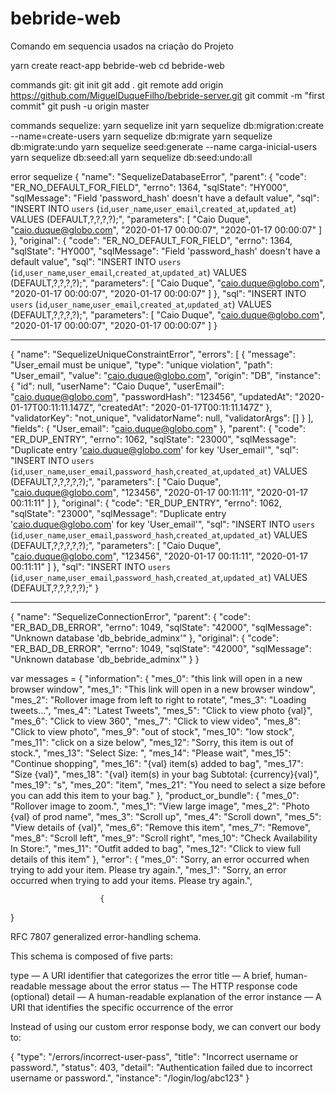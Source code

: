 # bebride-web

Comando em sequencia usados na criação do Projeto

yarn create react-app bebride-web
cd bebride-web




commands git:
git init
git add .
git remote add origin https://github.com/MiguelDuqueFilho/bebride-server.git
git commit -m "first commit"
git push -u origin master

commands sequelize:
yarn sequelize init
yarn sequelize db:migration:create --name=create-users
yarn sequelize db:migrate
yarn sequelize db:migrate:undo
yarn sequelize seed:generate --name carga-inicial-users
yarn sequelize db:seed:all
yarn sequelize db:seed:undo:all

error sequelize
{
"name": "SequelizeDatabaseError",
"parent": {
"code": "ER_NO_DEFAULT_FOR_FIELD",
"errno": 1364,
"sqlState": "HY000",
"sqlMessage": "Field 'password_hash' doesn't have a default value",
"sql": "INSERT INTO `users` (`id`,`user_name`,`user_email`,`created_at`,`updated_at`) VALUES (DEFAULT,?,?,?,?);",
"parameters": [
"Caio Duque",
"caio.duque@globo.com",
"2020-01-17 00:00:07",
"2020-01-17 00:00:07"
]
},
"original": {
"code": "ER_NO_DEFAULT_FOR_FIELD",
"errno": 1364,
"sqlState": "HY000",
"sqlMessage": "Field 'password_hash' doesn't have a default value",
"sql": "INSERT INTO `users` (`id`,`user_name`,`user_email`,`created_at`,`updated_at`) VALUES (DEFAULT,?,?,?,?);",
"parameters": [
"Caio Duque",
"caio.duque@globo.com",
"2020-01-17 00:00:07",
"2020-01-17 00:00:07"
]
},
"sql": "INSERT INTO `users` (`id`,`user_name`,`user_email`,`created_at`,`updated_at`) VALUES (DEFAULT,?,?,?,?);",
"parameters": [
"Caio Duque",
"caio.duque@globo.com",
"2020-01-17 00:00:07",
"2020-01-17 00:00:07"
]
}

---

{
"name": "SequelizeUniqueConstraintError",
"errors": [
{
"message": "User_email must be unique",
"type": "unique violation",
"path": "User_email",
"value": "caio.duque@globo.com",
"origin": "DB",
"instance": {
"id": null,
"userName": "Caio Duque",
"userEmail": "caio.duque@globo.com",
"passwordHash": "123456",
"updatedAt": "2020-01-17T00:11:11.147Z",
"createdAt": "2020-01-17T00:11:11.147Z"
},
"validatorKey": "not_unique",
"validatorName": null,
"validatorArgs": []
}
],
"fields": {
"User_email": "caio.duque@globo.com"
},
"parent": {
"code": "ER_DUP_ENTRY",
"errno": 1062,
"sqlState": "23000",
"sqlMessage": "Duplicate entry 'caio.duque@globo.com' for key 'User_email'",
"sql": "INSERT INTO `users` (`id`,`user_name`,`user_email`,`password_hash`,`created_at`,`updated_at`) VALUES (DEFAULT,?,?,?,?,?);",
"parameters": [
"Caio Duque",
"caio.duque@globo.com",
"123456",
"2020-01-17 00:11:11",
"2020-01-17 00:11:11"
]
},
"original": {
"code": "ER_DUP_ENTRY",
"errno": 1062,
"sqlState": "23000",
"sqlMessage": "Duplicate entry 'caio.duque@globo.com' for key 'User_email'",
"sql": "INSERT INTO `users` (`id`,`user_name`,`user_email`,`password_hash`,`created_at`,`updated_at`) VALUES (DEFAULT,?,?,?,?,?);",
"parameters": [
"Caio Duque",
"caio.duque@globo.com",
"123456",
"2020-01-17 00:11:11",
"2020-01-17 00:11:11"
]
},
"sql": "INSERT INTO `users` (`id`,`user_name`,`user_email`,`password_hash`,`created_at`,`updated_at`) VALUES (DEFAULT,?,?,?,?,?);"
}

---

{
"name": "SequelizeConnectionError",
"parent": {
"code": "ER_BAD_DB_ERROR",
"errno": 1049,
"sqlState": "42000",
"sqlMessage": "Unknown database 'db_bebride_adminx'"
},
"original": {
"code": "ER_BAD_DB_ERROR",
"errno": 1049,
"sqlState": "42000",
"sqlMessage": "Unknown database 'db_bebride_adminx'"
}
}

var messages = {
"information": {
"mes_0": "this link will open in a new browser window",
"mes_1": "This link will open in a new browser window",
"mes_2": "Rollover image from left to right to rotate",
"mes_3": "Loading tweets...",
"mes_4": "Latest Tweets",
"mes_5": "Click to view photo {val}",
"mes_6": "Click to view 360",
"mes_7": "Click to view video",
"mes_8": "Click to view photo",
"mes_9": "out of stock",
"mes_10": "low stock",
"mes_11": "click on a size below",
"mes_12": "Sorry, this item is out of stock.",
"mes_13": "Select Size: ",
"mes_14": "Please wait",
"mes_15": "Continue shopping",
"mes_16": "{val} item(s) added to bag",
"mes_17": "Size {val}",
"mes_18": "{val} item(s) in your bag Subtotal: {currency}{val}",
"mes_19": "s",
"mes_20": "item",
"mes_21": "You need to select a size before you can add this item to your bag."
},
"product_or_bundle": {
"mes_0": "Rollover image to zoom.",
"mes_1": "View large image",
"mes_2": "Photo {val} of prod name",
"mes_3": "Scroll up",
"mes_4": "Scroll down",
"mes_5": "View details of {val}",
"mes_6": "Remove this item",
"mes_7": "Remove",
"mes_8": "Scroll left",
"mes_9": "Scroll right",
"mes_10": "Check Availability In Store:",
"mes_11": "Outfit added to bag",
"mes_12": "Click to view full details of this item"
},
"error": {
"mes_0": "Sorry, an error occurred when trying to add your item. Please try again.",
"mes_1": "Sorry, an error occurred when trying to add your items. Please try again.",

                        {

}

RFC 7807 generalized error-handling schema.

This schema is composed of five parts:

type — A URI identifier that categorizes the error
title — A brief, human-readable message about the error
status — The HTTP response code (optional)
detail — A human-readable explanation of the error
instance — A URI that identifies the specific occurrence of the error

Instead of using our custom error response body, we can convert our body to:

{
"type": "/errors/incorrect-user-pass",
"title": "Incorrect username or password.",
"status": 403,
"detail": "Authentication failed due to incorrect username or password.",
"instance": "/login/log/abc123"
}
